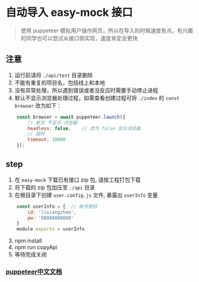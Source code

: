 # 自动导入 easy-mock 接口

> 使用 puppeteer 模拟用户操作网页，所以在导入的时候速度有点。有兴趣的同学也可以尝试从接口侧实现，速度肯定会更快

## 注意
1. 运行前请将 `./api/test` 目录删除
2. 不能有重复的项目名，包括线上和本地
3. 没有异常处理，所以遇到错误或者没反应时需要手动停止进程
4. 默认不显示浏览器处理过程，如需查看创建过程可将 `./index` 的 `const browser` 改为如下：
```javascript
    const browser = await puppeteer.launch({
        // 是否 不显示 浏览器
        headless: false,    // 改为 false 显示浏览器
        // 超时
        timeout: 10000
    });
```

## step
1. 在 `easy-mock` 下载已有接口 zip 包, 请按工程打包下载
2. 将下载的 zip 包加压至 `./api` 目录
3. 在根目录下创建 `user.config.js` 文件, 暴露出 `userInfo` 变量
```javascript
    const userInfo = {  // 账号密码
        id: 'lixiangzhao',
        pw: '88888888888'
    }
    module.exports = userInfo
```
3. npm install
4. npm run copyApi
5. 等待完成关闭

### [puppeteer中文文档](https://zhaoqize.github.io/puppeteer-api-zh_CN/#/)